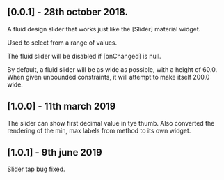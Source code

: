## [0.0.1] - 28th october 2018.

A fluid design slider that works just like the [Slider] material widget.

Used to select from a range of values.

The fluid slider will be disabled if [onChanged] is null.

By default, a fluid slider will be as wide as possible, with a height of 60.0. When
given unbounded constraints, it will attempt to make itself 200.0 wide.


## [1.0.0] - 11th march 2019

The slider can show first decimal value in tye thumb.
Also converted the rendering of the min, max labels from method to its own widget.

## [1.0.1] - 9th june 2019

Slider tap bug fixed.